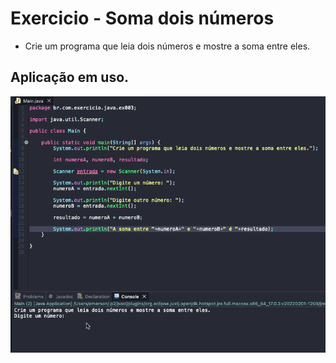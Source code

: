 # Exercicio - Soma dois números
- Crie um programa que leia dois números e mostre a soma entre eles.

## Aplicação em uso.

![Gif Exercicio](./img/exercicio.gif)